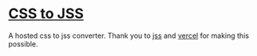 # [CSS to JSS](example.com)

A hosted css to jss converter.
Thank you to [jss](https://cssinjs.org/cli/?v=v6.0.1) and [vercel](https://vercel.com) for making this possible.
